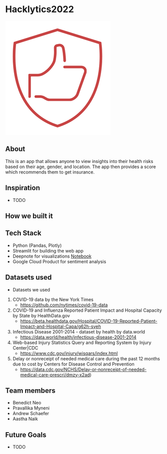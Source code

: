 # Hacklytics2022

![logo](media/logo.png)

## About

This is an app that allows anyone to view insights into their health risks based on their age, gender, and location. The app then provides a score which recommends them to get insurance.

## Inspiration

- TODO

## How we built it

## Tech Stack

- Python (Pandas, Plotly)
- Streamlit for building the web app
- Deepnote for visualizations [Notebook](https://deepnote.com/project/hacklytics-visualizations-Sn_4dKBpSAmWjBx19STlQg/%2Fnotebook.ipynb)
- Google Cloud Product for sentiment analysis

## Datasets used

- Datasets we used

1. COVID-19 data by the New York Times
   - <https://github.com/nytimes/covid-19-data>
2. COVID-19 and Influenza Reported Patient Impact and Hospital Capacity by State by HealthData.gov
   - <https://beta.healthdata.gov/Hospital/COVID-19-Reported-Patient-Impact-and-Hospital-Capa/g62h-syeh>
3. Infectious Disease 2001-2014 - dataset by health by data.world
   - <https://data.world/health/infectious-disease-2001-2014>
4. Web-based Injury Statistics Query and Reporting System by Injury Center|CDC
   - <https://www.cdc.gov/injury/wisqars/index.html>
5. Delay or nonreceipt of needed medical care during the past 12 months due to cost by Centers for Disease Control and Prevention
   - <https://data.cdc.gov/NCHS/Delay-or-nonreceipt-of-needed-medical-care-prescri/dmzy-x2ad>)

## Team members

- Benedict Neo
- Pravallika Myneni
- Andrew Schaefer
- Aastha Naik

## Future Goals

- TODO

